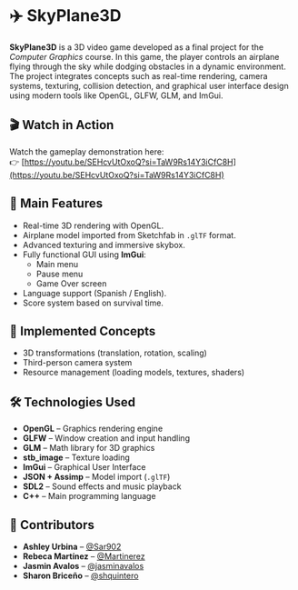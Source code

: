 ﻿# ✈️ SkyPlane3D

**SkyPlane3D** is a 3D video game developed as a final project for the *Computer Graphics* course. In this game, the player controls an airplane flying through the sky while dodging obstacles in a dynamic environment. The project integrates concepts such as real-time rendering, camera systems, texturing, collision detection, and graphical user interface design using modern tools like OpenGL, GLFW, GLM, and ImGui.

## 🎬 Watch in Action

Watch the gameplay demonstration here:  
👉 [https://youtu.be/SEHcvUtOxoQ?si=TaW9Rs14Y3iCfC8H](https://youtu.be/SEHcvUtOxoQ?si=TaW9Rs14Y3iCfC8H)

## 🚀 Main Features

- Real-time 3D rendering with OpenGL.
- Airplane model imported from Sketchfab in `.glTF` format.
- Advanced texturing and immersive skybox.
- Fully functional GUI using **ImGui**:
  - Main menu
  - Pause menu
  - Game Over screen
- Language support (Spanish / English).
- Score system based on survival time.

## 🧠 Implemented Concepts

- 3D transformations (translation, rotation, scaling)
- Third-person camera system
- Resource management (loading models, textures, shaders)

## 🛠️ Technologies Used

- **OpenGL** – Graphics rendering engine
- **GLFW** – Window creation and input handling
- **GLM** – Math library for 3D graphics
- **stb_image** – Texture loading
- **ImGui** – Graphical User Interface
- **JSON + Assimp** – Model import (`.glTF`)
- **SDL2** – Sound effects and music playback
- **C++** – Main programming language

## 🤝 Contributors

- **Ashley Urbina** – [@Sar902](https://github.com/Sar902)
- **Rebeca Martínez** – [@Martinerez](https://github.com/Martinerez)
- **Jasmin Avalos** – [@jasminavalos](https://github.com/jasminavalos)
- **Sharon Briceño** – [@shquintero](https://github.com/shquintero)
